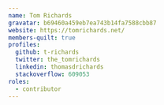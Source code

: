 ```yaml
---
name: Tom Richards
gravatar: b69460a459eb7ea743b14fa7588cbb87
website: https://tomrichards.net/
members-quilt: true
profiles:
  github: t-richards
  twitter: the_tomrichards
  linkedin: thomasdrichards
  stackoverflow: 609053
roles:
  - contributor
---
```

